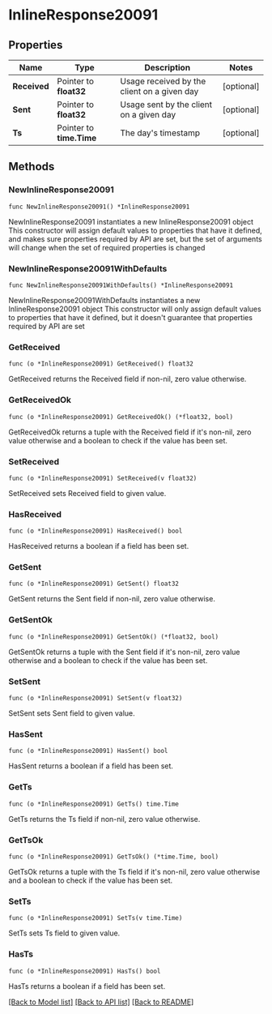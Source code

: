 # InlineResponse20091

## Properties

Name | Type | Description | Notes
------------ | ------------- | ------------- | -------------
**Received** | Pointer to **float32** | Usage received by the client on a given day | [optional] 
**Sent** | Pointer to **float32** | Usage sent by the client on a given day | [optional] 
**Ts** | Pointer to **time.Time** | The day&#39;s timestamp | [optional] 

## Methods

### NewInlineResponse20091

`func NewInlineResponse20091() *InlineResponse20091`

NewInlineResponse20091 instantiates a new InlineResponse20091 object
This constructor will assign default values to properties that have it defined,
and makes sure properties required by API are set, but the set of arguments
will change when the set of required properties is changed

### NewInlineResponse20091WithDefaults

`func NewInlineResponse20091WithDefaults() *InlineResponse20091`

NewInlineResponse20091WithDefaults instantiates a new InlineResponse20091 object
This constructor will only assign default values to properties that have it defined,
but it doesn't guarantee that properties required by API are set

### GetReceived

`func (o *InlineResponse20091) GetReceived() float32`

GetReceived returns the Received field if non-nil, zero value otherwise.

### GetReceivedOk

`func (o *InlineResponse20091) GetReceivedOk() (*float32, bool)`

GetReceivedOk returns a tuple with the Received field if it's non-nil, zero value otherwise
and a boolean to check if the value has been set.

### SetReceived

`func (o *InlineResponse20091) SetReceived(v float32)`

SetReceived sets Received field to given value.

### HasReceived

`func (o *InlineResponse20091) HasReceived() bool`

HasReceived returns a boolean if a field has been set.

### GetSent

`func (o *InlineResponse20091) GetSent() float32`

GetSent returns the Sent field if non-nil, zero value otherwise.

### GetSentOk

`func (o *InlineResponse20091) GetSentOk() (*float32, bool)`

GetSentOk returns a tuple with the Sent field if it's non-nil, zero value otherwise
and a boolean to check if the value has been set.

### SetSent

`func (o *InlineResponse20091) SetSent(v float32)`

SetSent sets Sent field to given value.

### HasSent

`func (o *InlineResponse20091) HasSent() bool`

HasSent returns a boolean if a field has been set.

### GetTs

`func (o *InlineResponse20091) GetTs() time.Time`

GetTs returns the Ts field if non-nil, zero value otherwise.

### GetTsOk

`func (o *InlineResponse20091) GetTsOk() (*time.Time, bool)`

GetTsOk returns a tuple with the Ts field if it's non-nil, zero value otherwise
and a boolean to check if the value has been set.

### SetTs

`func (o *InlineResponse20091) SetTs(v time.Time)`

SetTs sets Ts field to given value.

### HasTs

`func (o *InlineResponse20091) HasTs() bool`

HasTs returns a boolean if a field has been set.


[[Back to Model list]](../README.md#documentation-for-models) [[Back to API list]](../README.md#documentation-for-api-endpoints) [[Back to README]](../README.md)



